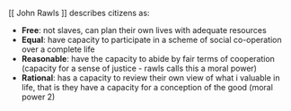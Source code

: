 [[ John Rawls ]] describes citizens as:
- **Free**: not slaves, can plan their own lives with adequate resources
- **Equal**: have capacity to participate in a scheme of social co-operation over a complete life
- **Reasonable**: have the capacity to abide by fair terms of cooperation (capacity for a sense of justice - rawls calls this a moral power)
- **Rational**: has a capacity to review their own view of what i valuable in life, that is they have a capacity for a conception of the good (moral power 2)